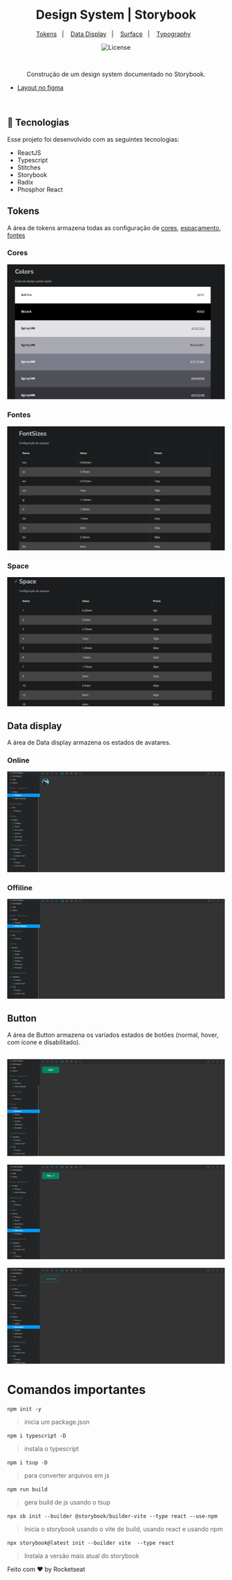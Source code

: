 <h1 align="center"> Design System | Storybook </h1>

<p align="center">
  <a href="#-tecnologias">Tokens</a>&nbsp;&nbsp;&nbsp;|&nbsp;&nbsp;&nbsp;
  <a href="#-tokens">Data Display</a>&nbsp;&nbsp;&nbsp;|&nbsp;&nbsp;&nbsp;
  <a href="#-datadisplay">Surface</a>&nbsp;&nbsp;&nbsp;|&nbsp;&nbsp;&nbsp;
  <a href="#-button">Typography</a>&nbsp;&nbsp;&nbsp;
</p>

<p align="center">
  <img alt="License" src="https://img.shields.io/static/v1?label=license&message=MIT&color=49AA26&labelColor=000000">
</p>

<br>

<p align="center">
  Construção de um design system documentado no Storybook.
</p>

- [Layout no figma](https://www.figma.com/file/3YbR0qS6XhMwbNikCDrK6l/Ignite-Call-(Community)?type=design&mode=design&t=pOYgtMjE5z4ixhCt-0)

<br>

## 🚀 Tecnologias

Esse projeto foi desenvolvido com as seguintes tecnologias:

- ReactJS
- Typescript
- Stitches
- Storybook
- Radix
- Phosphor React

## Tokens

A área de tokens armazena todas as configuração de <a href="#-cores">cores</a>, <a href="#-space">espaçamento</a>, <a href="#-fontes">fontes</a>

### Cores 
  <div align="center">
    <img src="./assets/colors.png"/>
  </div>

  ### Fontes 
  <div align="center">
    <img src="./assets/font.png"/>
  </div>

  ### Space 
  <div align="center">
    <img src="./assets/space.png"/>
  </div>

## Data display

A área de Data display armazena os estados de avatares.

  ### Online
  <div align="left">
    <img src="./assets/on.png"/>
  </div>

  ### Offiline
  <div align="left">
    <img src="./assets/off.png"/>
  </div>


## Button

A área de Button armazena os variados estados de botões (normal, hover, com ícone e disabilitado).

<br>
  <div align="left">
    <img src="./assets/normal.png"/>
  </div>

  <br>
  <div align="left">
    <img src="./assets/icon.png"/>
  </div>

<br>
  <div align="left">
    <img src="./assets/two.png"/>
  </div>



# Comandos importantes

``` npm init -y ```
> inicia um package.json

``` npm i typescript -D ```
> instala o typescript 

``` npm i tsup -D ```
> para converter arquivos em js

``` npm run build ``` 
> gera build de js usando o tsup


``` npx sb init --builder @storybook/builder-vite --type react --use-npm ```
> Inicia o storybook usando o vite de build, usando react e usando npm

``` npx storybook@latest init --builder vite  --type react ```
> Instala a versão mais atual do storybook


Feito com ♥ by Rocketseat 
